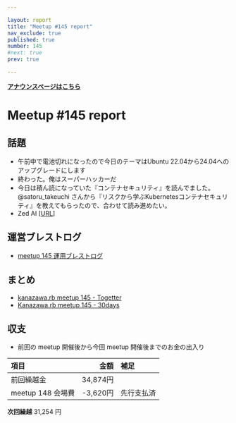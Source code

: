 ```yaml
---

layout: report
title: "Meetup #145 report"
nav_exclude: true
published: true
number: 145
#next: true
prev: true

---
```


<div style="text-align: left;"><a href="/145"><strong>アナウンスページはこちら</strong></a></div>

# Meetup #145 report

## 話題

* 午前中で電池切れになったので今日のテーマはUbuntu 22.04から24.04へのアップグレードにします
* 終わった。俺はスーパーハッカーだ
* 今日は積ん読になっていた『コンテナセキュリティ』を読んでました。@satoru_takeuchi さんから『リスクから学ぶKubernetesコンテナセキュリティ』を教えてもらったので、合わせて読み進めたい。
* Zed AI [[URL](https://zed.dev/ai)]

## 運営ブレストログ

* [meetup 145 運用ブレストログ](https://github.com/kanazawarb/meetup/wiki/meetup-145-%E9%81%8B%E7%94%A8%E3%83%96%E3%83%AC%E3%82%B9%E3%83%88%E3%83%AD%E3%82%B0)

## まとめ

* [kanazawa.rb meetup 145 - Togetter](https://togetter.com/li/2438876)
* [Kanazawa.rb meetup 145 - 30days](https://30d.jp/kzrb/133)

## 収支

* 前回の meetup 開催後から今回 meetup 開催後までのお金の出入り

| 項目             |      金額 |補足                                               |
|:---------------|--------:|:--------------------------------------------------|
| 前回繰越金          | 34,874円 |                                                   |
| meetup 148 会場費 | -3,620円 | 先行支払済                                           |

**次回繰越**  31,254 円
